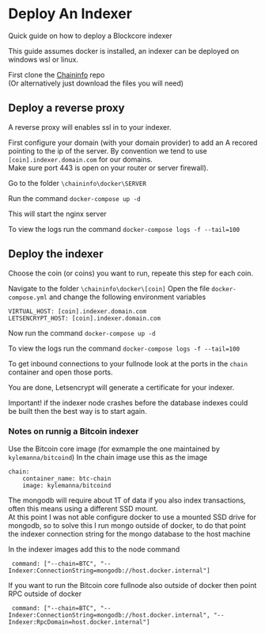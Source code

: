 # Deploy An Indexer

Quick guide on how to deploy a Blockcore indexer

This guide assumes docker is installed, an indexer can be deployed on windows wsl or linux.  

First clone the  [Chaininfo](https://github.com/block-core/chaininfo) repo  
(Or alternatively just download the files you will need)  

## Deploy a reverse proxy

A reverse proxy will enables ssl in to your indexer.  

First configure your domain (with your domain provider) to add an A recored pointing to the ip of the server.
By convention we tend to use `[coin].indexer.domain.com` for our domains.  
Make sure port 443 is open on your router or server firewall).   

Go to the folder `\chaininfo\docker\SERVER`  

Run the command
`docker-compose up -d`

This will start the nginx server

To view the logs run the command
`docker-compose logs -f --tail=100`

## Deploy the indexer

Choose the coin (or coins) you want to run, repeate this step for each coin.   

Navigate to the folder `\chaininfo\docker\[coin]`
Open the file `docker-compose.yml` and change the following environment variables  

```
VIRTUAL_HOST: [coin].indexer.domain.com
LETSENCRYPT_HOST: [coin].indexer.domain.com
```

Now run the command 
`docker-compose up -d`

To view the logs run the command
`docker-compose logs -f --tail=100`

To get inbound connections to your fullnode look at the ports in the `chain` container and open those ports.  

You are done, Letsencrypt will generate a certificate for your indexer.   

Important! if the indexer node crashes before the database indexes could be built then the best way is to start again.  

### Notes on runnig a Bitcoin indexer

Use the Bitcoin core image (for exmample the one maintained by `kylemanna/bitcoind`)
In the chain image use this as the image 
```
chain:
    container_name: btc-chain
    image: kylemanna/bitcoind
```

The mongodb will require about 1T of data if you also index transactions, often this means using a different SSD mount.  
At this point I was not able configure docker to use a mounted SSD drive for mongodb, so to solve this I run mongo outside of docker, to do that point the indexer connection string for the mongo database to the host machine

In the indexer images add this to the node command
```
 command: ["--chain=BTC", "--Indexer:ConnectionString=mongodb://host.docker.internal"]
```

If you want to run the Bitcoin core fullnode also outside of docker then point RPC outside of docker
```
 command: ["--chain=BTC", "--Indexer:ConnectionString=mongodb://host.docker.internal", "--Indexer:RpcDomain=host.docker.internal"]
```


